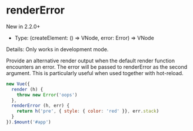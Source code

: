 # renderError

New in 2.2.0+

* Type: (createElement: () => VNode, error: Error) => VNode

Details:
Only works in development mode.

Provide an alternative render output when the default render function encounters an error. The error will be passed to renderError as the second argument. This is particularly useful when used together with hot-reload.

```js
new Vue({
  render (h) {
    throw new Error('oops')
  },
  renderError (h, err) {
    return h('pre', { style: { color: 'red' }}, err.stack)
  }
}).$mount('#app')
```

